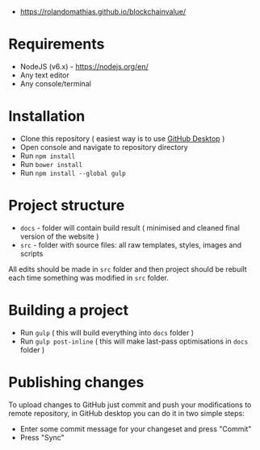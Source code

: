 * https://rolandomathias.github.io/blockchainvalue/

# Requirements

* NodeJS (v6.x) - https://nodejs.org/en/
* Any text editor
* Any console/terminal

# Installation

* Clone this repository ( easiest way is to use [GitHub Desktop](https://desktop.github.com/) )
* Open console and navigate to repository directory
* Run `npm install`
* Run `bower install`
* Run `npm install --global gulp`

# Project structure

* `docs` - folder will contain build result ( minimised and cleaned final version of the website )
* `src` - folder with source files: all raw templates, styles, images and scripts 

All edits should be made in `src` folder and then project should be rebuilt each time
something was modified in `src` folder.

# Building a project

* Run `gulp` ( this will build everything into `docs` folder )
* Run `gulp post-inline` ( this will make last-pass optimisations in `docs` folder )

# Publishing changes

To upload changes to GitHub just commit and push your modifications to remote repository,
in GitHub desktop you can do it in two simple steps:

* Enter some commit message for your changeset and press "Commit"
* Press "Sync"
